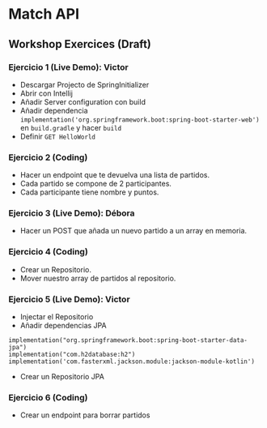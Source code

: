 # Match API

## Workshop Exercices (Draft)

### Ejercicio 1 (Live Demo): Victor

* Descargar Projecto de SpringInitializer
* Abrir con Intellij
* Añadir Server configuration con build
* Añadir dependencia `implementation('org.springframework.boot:spring-boot-starter-web')` en `build.gradle` y hacer `build`
* Definir `GET HelloWorld`

### Ejercicio 2 (Coding)

* Hacer un endpoint que te devuelva una lista de partidos.
* Cada partido se compone de 2 participantes.
* Cada participante tiene nombre y puntos.

### Ejercicio 3 (Live Demo): Débora

* Hacer un POST que añada un nuevo partido a un array en memoria.

### Ejercicio 4 (Coding)

* Crear un Repositorio.
* Mover nuestro array de partidos al repositorio.

### Ejercicio 5 (Live Demo): Victor

* Injectar el Repositorio
* Añadir dependencias JPA
```
implementation("org.springframework.boot:spring-boot-starter-data-jpa")
implementation("com.h2database:h2")
implementation('com.fasterxml.jackson.module:jackson-module-kotlin')
```
* Crear un Repositorio JPA

### Ejercicio 6 (Coding)

* Crear un endpoint para borrar partidos
